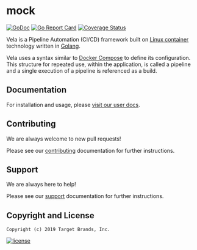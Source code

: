 # mock

[![GoDoc](https://godoc.org/github.com/go-vela/mock?status.svg)](https://godoc.org/github.com/go-vela/mock)
[![Go Report Card](https://goreportcard.com/badge/go-vela/mock)](https://goreportcard.com/report/go-vela/mock)
[![Coverage Status](https://coveralls.io/repos/github/go-vela/mock/badge.svg?branch=master)](https://coveralls.io/github/go-vela/mock?branch=master)

Vela is a Pipeline Automation (CI/CD) framework built on [Linux container](https://linuxcontainers.org/) technology written in [Golang](https://golang.org/).

Vela uses a syntax similar to [Docker Compose](https://docs.docker.com/compose/) to define its configuration. This structure for repeated use, within the application, is called a pipeline and a single execution of a pipeline is referenced as a build.

## Documentation

For installation and usage, please [visit our user docs](https://go-vela.github.io/docs).

## Contributing

We are always welcome to new pull requests!

Please see our [contributing](CONTRIBUTING.md) documentation for further instructions.

## Support

We are always here to help!

Please see our [support](SUPPORT.md) documentation for further instructions.

## Copyright and License

```
Copyright (c) 2019 Target Brands, Inc.
```

[![license](https://img.shields.io/crates/l/gl.svg)](LICENSE)
